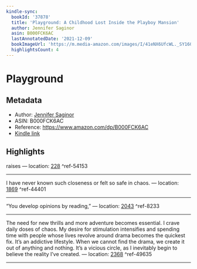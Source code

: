 ```yaml
---
kindle-sync:
  bookId: '37878'
  title: 'Playground: A Childhood Lost Inside the Playboy Mansion'
  author: Jennifer Saginor
  asin: B000FCK6AC
  lastAnnotatedDate: '2021-12-09'
  bookImageUrl: 'https://m.media-amazon.com/images/I/41eNX6UfcWL._SY160.jpg'
  highlightsCount: 4
---
```

# Playground
## Metadata
* Author: [Jennifer Saginor](https://www.amazon.comundefined)
* ASIN: B000FCK6AC
* Reference: https://www.amazon.com/dp/B000FCK6AC
* [Kindle link](kindle://book?action=open&asin=B000FCK6AC)

## Highlights
raises — location: [228](kindle://book?action=open&asin=B000FCK6AC&location=228) ^ref-54153

---
I have never known such closeness or felt so safe in chaos. — location: [1869](kindle://book?action=open&asin=B000FCK6AC&location=1869) ^ref-44401

---
“You develop opinions by reading,” — location: [2043](kindle://book?action=open&asin=B000FCK6AC&location=2043) ^ref-8233

---
The need for new thrills and more adventure becomes essential. I crave daily doses of chaos. My desire for stimulation intensifies and spending time with people whose lives revolve around drama becomes the quickest fix. It’s an addictive lifestyle. When we cannot find the drama, we create it out of anything and nothing. It’s a vicious circle, as I inevitably begin to believe the reality I’ve created. — location: [2368](kindle://book?action=open&asin=B000FCK6AC&location=2368) ^ref-49635

---
